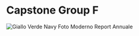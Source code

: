 # Capstone Group F

![Giallo Verde Navy Foto Moderno Report Annuale](https://user-images.githubusercontent.com/97730482/178046052-1a523e99-359f-43bf-9d79-86e1a52c8c18.png)